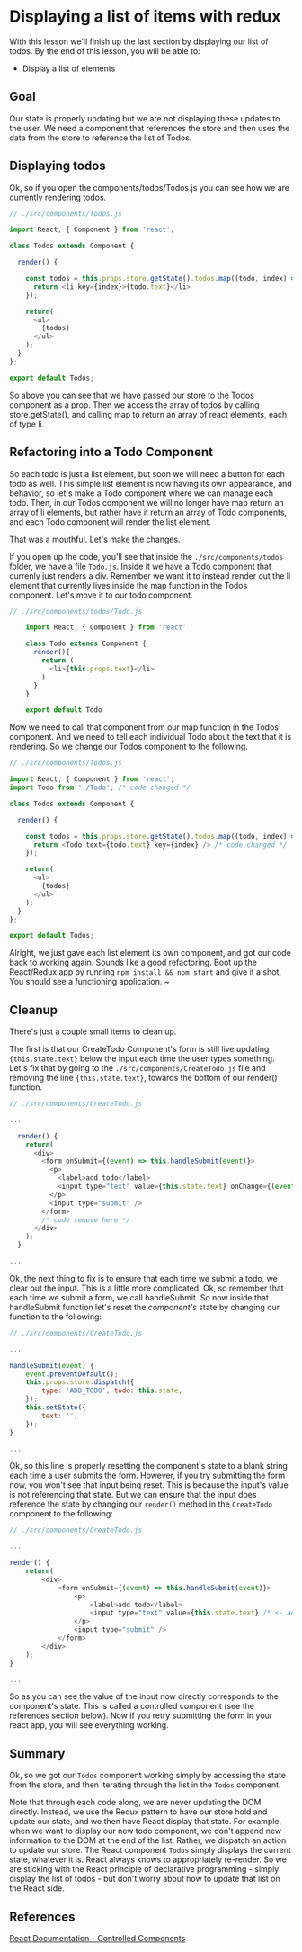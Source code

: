 Displaying a list of items with redux
==============

With this lesson we'll finish up the last section by displaying our list of todos.  By the end of this lesson, you will be able to:

  * Display a list of elements

## Goal

Our state is properly updating but we are not displaying these updates to the user.  We need a component that references the store and then uses the data from the store to reference the list of Todos.

## Displaying todos

Ok, so if you open the components/todos/Todos.js you can see how we are currently rendering todos.  

```javascript
// ./src/components/Todos.js

import React, { Component } from 'react';

class Todos extends Component {

  render() {

    const todos = this.props.store.getState().todos.map((todo, index) => {
      return <li key={index}>{todo.text}</li>
    });

    return(
      <ul>
        {todos}
      </ul>
    );
  }
};

export default Todos;
```

So above you can see that we have passed our store to the Todos component as a prop. Then we access the array of todos by calling store.getState(), and calling map to return an array of react elements, each of type li. 

## Refactoring into a Todo Component 

So each todo is just a list element, but soon we will need a button for each todo as well.  This simple list element is now having its own appearance, and behavior, so let's make a Todo component where we can manage each todo. Then, in our Todos component we will no longer have map return an array of li elements, but rather have it return an array of Todo components, and each Todo component will render the list element.  

That was a mouthful. Let's make the changes.  

If you open up the code, you'll see that inside the `./src/components/todos` folder, we have a file `Todo.js`.  Inside it we have a Todo component that currenly just renders a div.  Remember we want it to instead render out the li element that currently lives inside the map function in the Todos component.  Let's move it to our todo component.

```javascript
// ./src/components/todos/Todo.js

	import React, { Component } from 'react'

	class Todo extends Component {
	  render(){
	    return (
	      <li>{this.props.text}</li>
	    )
	  }
	}

	export default Todo
```

Now we need to call that component from our map function in the Todos component.  And we need to tell each individual Todo about the text that it is rendering.  So we change our Todos component to the following.

```javascript
// ./src/components/Todos.js 

import React, { Component } from 'react';
import Todo from './Todo'; /* code changed */

class Todos extends Component {

  render() {

    const todos = this.props.store.getState().todos.map((todo, index) => {
      return <Todo text={todo.text} key={index} /> /* code changed */
    });

    return(
      <ul>
        {todos}
      </ul>
    );
  }
};

export default Todos;
```
  
Alright, we just gave each list element its own component, and got our code back to working again. Sounds like a good refactoring. Boot up the React/Redux app by running `npm install && npm start` and give it a shot. You should see a functioning application. ~

## Cleanup

There's just a couple small items to clean up.

The first is that our CreateTodo Component's form is still live updating `{this.state.text}` below the input each time the user types something. Let's fix that by going to the `./src/components/CreateTodo.js` file and removing the line `{this.state.text}`, towards the bottom of our render() function.

```javascript
// ./src/components/CreateTodo.js

...

  render() {
    return(
      <div>
        <form onSubmit={(event) => this.handleSubmit(event)}>
          <p>
            <label>add todo</label>
            <input type="text" value={this.state.text} onChange={(event) => this.handleChange(event)} />
          </p>
          <input type="submit" />
        </form>
        /* code remove here */
      </div>
    );
  }

...

```

Ok, the next thing to fix is to ensure that each time we submit a todo, we clear out the input.  This is a little more complicated. Ok, so remember that each time we submit a form, we call handleSubmit. So now inside that handleSubmit function let's reset the *component's* state by changing our function to the following:

```javascript 
// ./src/components/CreateTodo.js

...

handleSubmit(event) {
	event.preventDefault();
	this.props.store.dispatch({
		type: 'ADD_TODO', todo: this.state,
	});
	this.setState({ 
		text: '',
	});
}

...
```

Ok, so this line is properly resetting the component's state to a blank string each time a user submits the form. However, if you try submitting the form now, you won't see that input being reset. This is because the input's value is not referencing that state. But we can ensure that the input does reference the state by changing our `render()` method in the `CreateTodo` component to the following:

```javascript 
// ./src/components/CreateTodo.js

...

render() {
	return(
		<div>
			<form onSubmit={(event) => this.handleSubmit(event)}>
				<p>
					<label>add todo</label>
					<input type="text" value={this.state.text} /* <- add value here */ onChange={(event) => this.handleChange(event)} /> 
				</p>
				<input type="submit" />
			</form>
		</div>
	);
}

...

```

So as you can see the value of the input now directly corresponds to the component's state.  This is called a controlled component (see the references section below). Now if you retry submitting the form in your react app, you will see everything working.

## Summary

Ok, so we got our `Todos` component working simply by accessing the state from the store, and then iterating through the list in the `Todos` component.  

Note that through each code along, we are never updating the DOM directly. Instead, we use the Redux pattern to have our store hold and update our state, and we then have React display that state. For example, when we want to display our new todo component, we don't append new information to the DOM at the end of the list. Rather, we dispatch an action to update our store. The React component `Todos` simply displays the current state, whatever it is. React always knows to appropriately re-render. So we are sticking with the React principle of declarative programming - simply display the list of todos - but don't worry about how to update that list on the React side.      

## References

[React Documentation - Controlled Components](https://facebook.github.io/react/docs/forms.html)
